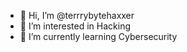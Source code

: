 - 👋 Hi, I’m @terrrybytehaxxer
- 👀 I’m interested in Hacking
- 🌱 I’m currently learning Cybersecurity


